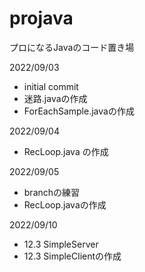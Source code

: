 # projava
プロになるJavaのコード置き場


2022/09/03
- initial commit
- 迷路.javaの作成
- ForEachSample.javaの作成

2022/09/04
- RecLoop.java の作成

2022/09/05
- branchの練習
- RecLoop.javaの作成

2022/09/10
- 12.3 SimpleServer
- 12.3 SimpleClientの作成